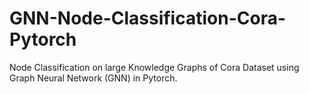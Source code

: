 # GNN-Node-Classification-Cora-Pytorch
Node Classification on large Knowledge Graphs of Cora Dataset using Graph Neural Network (GNN) in Pytorch.
